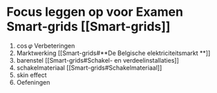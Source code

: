 # Focus leggen op voor Examen Smart-grids [[Smart-grids]]

1. $\cos \varphi$ Verbeteringen
2. Marktwerking [[Smart-grids#**De Belgische elektriciteitsmarkt **]]
3. barenstel [[Smart-grids#Schakel- en verdeelinstallaties]]
4. schakelmateriaal [[Smart-grids#Schakelmateriaal]]
5. skin effect
6. Oefeningen